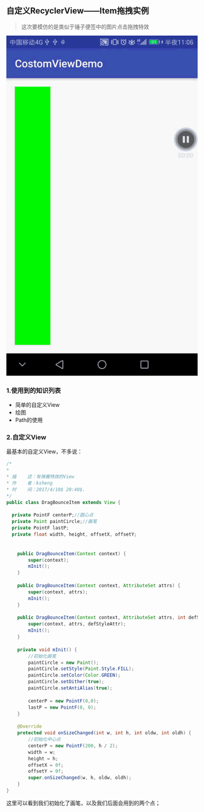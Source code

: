 ## 自定义RecyclerView——Item拖拽实例

>这次要模仿的是类似于锤子便签中的图片点击拖拽特效

![效果](https://github.com/mhgd3250905/CostomViewDemo/blob/master/img/bounceShow_1.gif?raw=true)



### 1.使用到的知识列表

- 简单的自定义View
- 绘图
- Path的使用

### 2.自定义View
最基本的自定义View，不多说：
```java
/*
*
* 描    述：有弹簧特效的View
* 作    者：ksheng
* 时    间：2017/4/18$ 20:40$.
*/
public class DragBounceItem extends View {

  private PointF centerP;//圆心点
  private Paint paintCircle;//画笔
  private PointF lastP;
  private float width, height, offsetX, offsetY;


    public DragBounceItem(Context context) {
        super(context);
        mInit();
    }

    public DragBounceItem(Context context, AttributeSet attrs) {
        super(context, attrs);
        mInit();
    }

    public DragBounceItem(Context context, AttributeSet attrs, int defStyleAttr) {
        super(context, attrs, defStyleAttr);
        mInit();
    }

    private void mInit() {
        //初始化画笔
        paintCircle = new Paint();
        paintCircle.setStyle(Paint.Style.FILL);
        paintCircle.setColor(Color.GREEN);
        paintCircle.setDither(true);
        paintCircle.setAntiAlias(true);

        centerP = new PointF(0,0);
        lastP = new PointF(0, 0);
    }

    @Override
    protected void onSizeChanged(int w, int h, int oldw, int oldh) {
        //初始化中心点
        centerP = new PointF(200, h / 2);
        width = w;
        height = h;
        offsetX = 0f;
        offsetY = 0f;
        super.onSizeChanged(w, h, oldw, oldh);
    }
}
```
这里可以看到我们初始化了画笔，以及我们后面会用到的两个点；
